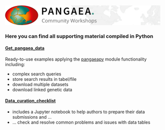 ![PANGAEA Logo](../banner.png)

### Here you can find all supporting material compiled in Python
#### [Get_pangaea_data](./Get_pangaea_data)
Ready-to-use examples applying the [pangaeapy](https://github.com/pangaea-data-publisher/pangaeapy) module functionality including:
* complex search queries
* store search results in tabel/file
* download multiple datasets
* download linked genetic data
#### [Data_curation_checklist](./Data_curation_checklist)
* includes a Jupyter notebook to help authors to prepare their data submissions and …
* … check and resolve common problems and issues with data tables
